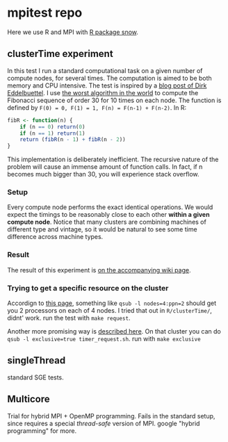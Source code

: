 
# mpitest repo

Here we use R and MPI with [R package snow](http://cran.r-project.org/web/packages/snow/index.html). 

## clusterTime experiment

In this test I run a standard computational task on a given number of compute nodes, for several 
times. The computation is aimed to be both memory and CPU intensive. The test is inspired by
a [blog post of Dirk Eddelbuettel](http://dirk.eddelbuettel.com/blog/2011/09/08/). I use 
[the worst algorithm in the world](http://bosker.wordpress.com/2011/04/29/the-worst-algorithm-in-the-world/)
to compute the Fibonacci sequence of order 30 for 10 times on each node. The function is defined by `F(0) = 0, F(1) = 1, F(n) = F(n-1) + F(n-2)`. In R:

```r
fibR <- function(n) {
    if (n == 0) return(0)
    if (n == 1) return(1)
    return (fibR(n - 1) + fibR(n - 2))
}
```

This implementation is deliberately inefficient. The recursive nature of the problem will cause an immense amount of function calls. In fact,
if n becomes much bigger than 30, you will experience stack overflow.

### Setup

Every compute node performs the exact identical operations. We would expect the timings to be reasonably close to each other **within a given compute node**. 
Notice that many clusters are combining machines of different type and vintage, so it would be natural to see some time difference across machine types.

### Result

The result of this experiment is [on the accompanying wiki page](https://github.com/floswald/mpitest/wiki/clusterTime-Results).

### Trying to get a specific resource on the cluster

Accordign to [this page](http://www.clusterresources.com/torquedocs21/2.1jobsubmission.shtml#nodeExamples), something like
`qsub -l nodes=4:ppn=2` should get you 2 processors on each of 4 nodes. I tried that out in `R/clusterTime/`, didnt' work. 
run the test with `make request`.

Another more promising way is [described here](http://www.niif.hu/en/node/687). On that cluster you can do `qsub -l exclusive=true timer_request.sh`. 
run with `make exclusive`


## singleThread

standard SGE tests.

## Multicore

Trial for hybrid MPI + OpenMP programming. Fails in the standard setup, since requires a special *thread-safe* version of MPI. google "hybrid programming" for more.
